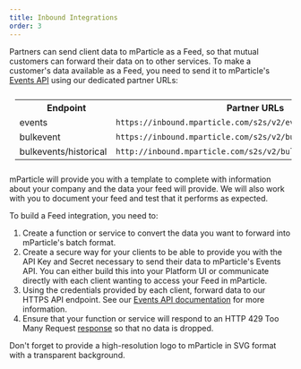 ```yaml
---
title: Inbound Integrations
order: 3
---
```


Partners can send client data to mParticle as a Feed, so that mutual customers can forward their data on to other services. To make a customer's data available as a Feed, you need to send it to mParticle's [Events API](/developers/server/http/) using our dedicated partner URLs:

<table style="width:100%; padding:10px;">
  <tr>
    <th style="padding-left: 20px;">Endpoint</th>
    <th style="padding-left: 40px;">Partner URLs</th>
    <th></th>
  </tr>
  <tr>
    <td>events</td>
    <td><code>https://inbound.mparticle.com/s2s/v2/events </code></td>
  </tr>
    <tr>
    <td>bulkevent</td>
    <td><code>https://inbound.mparticle.com/s2s/v2/bulkevents </code></td>
  </tr>
    <tr>
    <td>bulkevents/historical</td>
    <td><code>http://inbound.mparticle.com/s2s/v2/bulkevents/historical </code></td>
  </tr>
</table>



mParticle will provide you with a template to complete with information about your company and the data your feed will provide. We will also work with you to document your feed and test that it performs as expected.

To build a Feed integration, you need to:

1. Create a function or service to convert the data you want to forward into mParticle's batch format.
2. Create a secure way for your clients to be able to provide you with the API Key and Secret necessary to send their data to mParticle's Events API. You can either build this into your Platform UI or communicate directly with each client wanting to access your Feed in mParticle.
3. Using the credentials provided by each client, forward data to our HTTPS API endpoint. See our [Events API documentation](/developers/server/http/) for more information.
4. Ensure that your function or service will respond to an HTTP 429 Too Many Request [response](/developers/server/http/#response) so that no data is dropped.   

Don't forget to provide a high-resolution logo to mParticle in SVG format with a transparent background.
